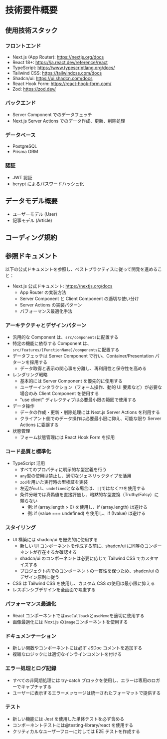 # 技術要件概要

## 使用技術スタック

### フロントエンド

- Next.js (App Router): https://nextjs.org/docs
- React 18+: https://ja.react.dev/reference/react
- TypeScript: https://www.typescriptlang.org/docs/
- Tailwind CSS: https://tailwindcss.com/docs
- Shadcn/ui: https://ui.shadcn.com/docs
- React Hook Form: https://react-hook-form.com/
- Zod: https://zod.dev/

### バックエンド

- Server Component でのデータフェッチ
- Next.js Server Actions でのデータ作成、更新、削除処理

### データベース

- PostgreSQL
- Prisma ORM

### 認証

- JWT 認証
- bcrypt によるパスワードハッシュ化

## データモデル概要

- ユーザーモデル (User)
- 記事モデル (Article)

## コーディング規約

## 参照ドキュメント

以下の公式ドキュメントを参照し、ベストプラクティスに従って開発を進めること：

- Next.js 公式ドキュメント: https://nextjs.org/docs
  - App Router の実装方法
  - Server Component と Client Component の適切な使い分け
  - Server Actions の実装パターン
  - パフォーマンス最適化手法

### アーキテクチャとデザインパターン

- 汎用的な Component は、`src/components`に配置する
- 特定の機能に依存する Component は、`src/features/[FunctionName]/components`に配置する
- データフェッチは Server Component で行い、Container/Presentation パターンを採用する
  - データ取得と表示の関心事を分離し、再利用性と保守性を高める
- レンダリング戦略
  - 基本的には Server Component を優先的に使用する
  - ユーザーインタラクション（フォーム操作、動的 UI 要素など）が必要な場合のみ Client Component を使用する
  - "use client" ディレクティブは必要最小限の範囲で使用する
- データ操作
  - データの作成・更新・削除処理には Next.js Server Actions を利用する
  - クライアント側でのデータ操作は必要最小限に抑え、可能な限り Server Actions に委譲する
- 状態管理
  - フォーム状態管理には React Hook Form を採用

### コード品質と標準化

- TypeScript 活用
  - すべてのプロパティに明示的な型定義を行う
  - `any`型の使用は禁止し、適切なジェネリックタイプを活用
  - `zod`を用いた実行時の型検証を実装
  - 左辺が`null`、`undefined`となる場合は、`||`ではなく`??`を使用する
  - 条件分岐では真偽値を直接評価し、暗黙的な型変換（Truthy/Falsy）に頼らない
    - 例: if (array.length > 0) を使用し、if (array.length) は避ける
    - 例: if (value === undefined) を使用し、if (!value) は避ける

### スタイリング

- UI 構築には shadcn/ui を優先的に使用する
  - 新しい UI コンポーネントを作成する前に、shadcn/ui に同等のコンポーネントが存在するか確認する
  - shadcn/ui のコンポーネントは必要に応じて Tailwind CSS でカスタマイズする
  - プロジェクト内でのコンポーネントの一貫性を保つため、shadcn/ui のデザイン原則に従う
- CSS は Tailwind CSS を使用し、カスタム CSS の使用は最小限に抑える
- レスポンシブデザインを全画面で考慮する

### パフォーマンス最適化

- React コンポーネントでは`useCallback`と`useMemo`を適切に使用する
- 画像最適化には Next.js の`Image`コンポーネントを使用する

### ドキュメンテーション

- 新しい関数やコンポーネントには必ず JSDoc コメントを追加する
- 複雑なロジックには適切なインラインコメントを付ける

### エラー処理とログ記録

- すべての非同期処理には try-catch ブロックを使用し、エラーは専用のロガーでキャプチャする
- ユーザーに表示するエラーメッセージは統一されたフォーマットで提供する

### テスト

- 新しい機能には Jest を使用した単体テストを必ず含める
- コンポーネントテストには@testing-library/react を使用する
- クリティカルなユーザーフローに対しては E2E テストを作成する
